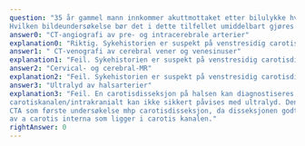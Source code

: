 ```yaml
---
question: "35 år gammel mann innkommer akuttmottaket etter bilulykke hvor han var fører av personbil som i lav fart frontkolliderte med møtende bil. Han brukte setebelte og airbag ble utløst. ABC stabil. GCS 14 (Ø=3, V=5, M=6). Han angir venstresidige halssmerter/hodepine. Ved nevrologisk undersøkelse påvises venstresidig miose og ptose. Han har tidligere fått operert inn et cochleaimplantat på høyre side.
Hvilken bildeundersøkelse bør det i dette tilfellet umiddelbart gjøres i tillegg til rutinemessig cerebral-CT og cervical-CT?"
answer0: "CT-angiografi av pre- og intracerebrale arterier"
explanation0: "Riktig. Sykehistorien er suspekt på venstresidig carotisdisseksjon. Foreligger en disseksjon er det betydelig fare for trombosering av arterien og det er indikasjon for tidlig start av antikoagulasjon. CT-angiografi er mere tilgjengelig akutt enn MR, og i dette tilfelle er MR kontraindisert pga cochlea implantat."
answer1: " CT-venografi av cerebral vener og venesinuser"
explanation1: "Feil. Sykehistorien er suspekt på venstresidig carotisdisseksjon. CT-venografi er ikke korrekt undersøkelse for denne tilstanden. "
answer2: "Cervical- og cerebral-MR"
explanation2: "Feil. Sykehistorien er suspekt på venstresidig carotisdisseksjon. En disseksjon kan diagnostiseres med MR undersøkelse, men i dette tilfelle er MR kontraindisert pga cochlea implantat."
answer3: "Ultralyd av halsarterier"
explanation3: "Feil. En carotisdisseksjon på halsen kan diagnostiseres med ultralyd, men en disseksjon i
carotiskanalen/intrakranialt kan ikke sikkert påvises med ultralyd. Denne pasienten skal derfor ha
CTA som første undersøkelse mhp carotisdisseksjon, da disseksjonen godt kan være i den delen
av a carotis interna som ligger i carotis kanalen."
rightAnswer: 0
---
```



